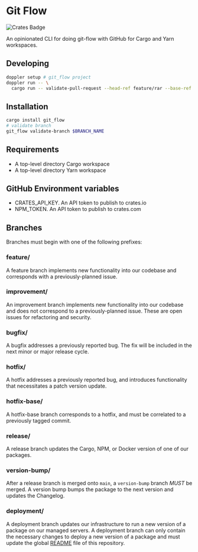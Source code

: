 # Git Flow

![Crates Badge](https://img.shields.io/crates/v/git_flow)

An opinionated CLI for doing git-flow with GitHub for Cargo and Yarn workspaces.

## Developing

```bash
doppler setup # git_flow project
doppler run -- \
  cargo run -- validate-pull-request --head-ref feature/rar --base-ref main
```

## Installation

```bash
cargo install git_flow
# validate branch
git_flow validate-branch $BRANCH_NAME
```

## Requirements

- A top-level directory Cargo workspace
- A top-level directory Yarn workspace

## GitHub Environment variables

- CRATES_API_KEY. An API token to publish to crates.io
- NPM_TOKEN. An API token to publish to crates.com

## Branches

Branches must begin with one of the following prefixes:

### feature/

A feature branch implements new functionality into our codebase and corresponds
with a previously-planned issue.

### improvement/

An improvement branch implements new functionality into our codebase and does
not correspond to a previously-planned issue. These are open issues for
refactoring and security.

### bugfix/

A bugfix addresses a previously reported bug. The fix will be included in the
next minor or major release cycle.

### hotfix/

A hotfix addresses a previously reported bug, and introduces functionality that
necessitates a patch version update.

### hotfix-base/

A hotfix-base branch corresponds to a hotfix, and must be correlated to a
previously tagged commit.

### release/

A release branch updates the Cargo, NPM, or Docker version of one of
our packages.

### version-bump/

After a release branch is merged onto `main`, a `version-bump` branch *MUST*
be merged. A version bump bumps the package to the next version and updates
the Changelog.

### deployment/

A deployment branch updates our infrastructure to run a new version of a
package on our managed servers. A deployment branch can only contain the
necessary changes to deploy a new version of a package and must update the
global [README](../README.md) file of this repository.
